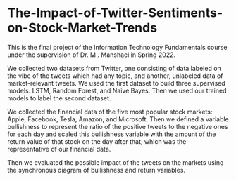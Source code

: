 # The-Impact-of-Twitter-Sentiments-on-Stock-Market-Trends

This is the final project of the Information Technology Fundamentals course under the supervision of Dr. M . Manshaei in Spring 2022.

We collected two datasets from Twitter, one consisting of data labeled on the vibe of the tweets which had any topic, and another, unlabeled data of market-relevant tweets.
We used the first dataset to build three supervised models: LSTM, Random Forest, and Naive Bayes. Then we used our trained models to label the second dataset.

We collected the financial data of the five most popular stock markets: Apple, Facebook, Tesla, Amazon, and Microsoft. Then we defined a variable bullishness to represent the ratio of the positive tweets to the negative ones for each day and scaled this bullishness variable with the amount of the return value of that stock on the day after that, which was the representative of our financial data. 

Then we evaluated the possible impact of the tweets on the markets using the synchronous diagram of bullishness and return variables.
